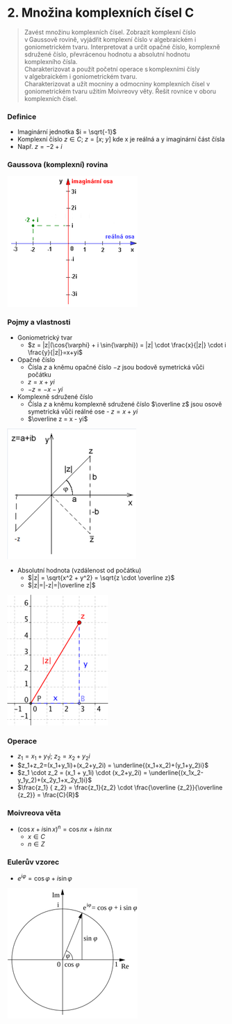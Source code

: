 # 2. Množina komplexních čísel C

> Zavést množinu komplexních čísel. Zobrazit komplexní číslo v Gaussově rovině, vyjádřit komplexní číslo v algebraickém i goniometrickém tvaru. Interpretovat a určit opačné číslo, komplexně sdružené číslo, převrácenou hodnotu a absolutní hodnotu komplexního čísla. \
> Charakterizovat a použít početní operace s komplexními čísly v algebraickém i goniometrickém tvaru. \
> Charakterizovat a užít mocniny a odmocniny komplexních čísel v goniometrickém tvaru užitím Moivreovy věty. Řešit rovnice v oboru komplexních čísel.

### Definice

- Imaginární jednotka $i = \sqrt{-1}$
- Komplexní číslo $z \in C; \ z = [x;\ y]$ kde x je reálná a y imaginární část čísla
- Např. $z = -2 + i$

### Gaussova (komplexní) rovina

![Gaussova (komplexní) rovina](./gaussova_rovina.png)

### Pojmy a vlastnosti

- Goniometrický tvar
  - $z = |z|(\cos{\varphi} + i \sin{\varphi}) = |z| \cdot \frac{x}{|z|} \cdot i \frac{y}{|z|}=x+yi$
- Opačné číslo
  - Čísla $z$ a kněmu opačné číslo $-z$ jsou bodově symetrická vůči počátku
  - $z = x + yi$
  - $-z = -x - yi$
- Komplexně sdružené číslo
  - Čísla $z$ a kněmu komplexně sdružené číslo $\overline z$ jsou osově symetrická vůči reálné ose
    - $z = x + yi$
  - $\overline z = x - yi$

![Operace](./operace.png)

- Absolutní hodnota (vzdálenost od počátku)
  - $|z| = \sqrt{x^2 + y^2} = \sqrt{z \cdot \overline z}$
  - $|z|=|-z|=|\overline z|$

![Absolutní hodnota](./absolutni_hodnota.png)

### Operace

- $z_1 = x_1+y_1i$; $z_2 = x_2+y_2i$
- $z_1+z_2=(x_1+y_1i)+(x_2+y_2i) = \underline{(x_1+x_2)+(y_1+y_2)i}$
- $z_1 \cdot z_2 = (x_1 + y_1i) \cdot (x_2+y_2i) = \underline{(x_1x_2-y_1y_2)+(x_2y_1+x_2y_1)i}$
- $\frac{z_1} { z_2} = \frac{z_1}{z_2} \cdot \frac{\overline {z_2}}{\overline {z_2}} = \frac{C}{R}$

### Moivreova věta

- $(\cos{x} + i \sin{x})^n = \cos{n x} + i \sin{n x}$
  - $x \in C$
  - $n \in Z$

### Eulerův vzorec

- $e^{i \varphi} = \cos{\varphi} + i \sin{\varphi}$

![Eulerův vzorec](./euleruv_vzorec.png)
